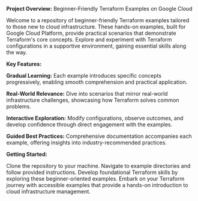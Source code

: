 **Project Overview:** Beginner-Friendly Terraform Examples on Google Cloud

Welcome to a repository of beginner-friendly Terraform examples tailored to those new to cloud infrastructure. These hands-on examples, built for Google Cloud Platform, provide practical scenarios that demonstrate Terraform's core concepts. Explore and experiment with Terraform configurations in a supportive environment, gaining essential skills along the way.

**Key Features:**

**Gradual Learning:** Each example introduces specific concepts progressively, enabling smooth comprehension and practical application.

**Real-World Relevance:** Dive into scenarios that mirror real-world infrastructure challenges, showcasing how Terraform solves common problems.

**Interactive Exploration:** Modify configurations, observe outcomes, and develop confidence through direct engagement with the examples.

**Guided Best Practices:** Comprehensive documentation accompanies each example, offering insights into industry-recommended practices.

**Getting Started:**

Clone the repository to your machine.
Navigate to example directories and follow provided instructions.
Develop foundational Terraform skills by exploring these beginner-oriented examples.
Embark on your Terraform journey with accessible examples that provide a hands-on introduction to cloud infrastructure management.
